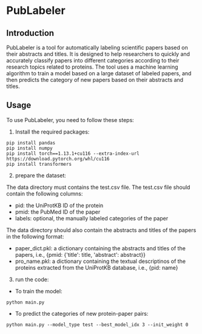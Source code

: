 # PubLabeler

## Introduction

PubLabeler is a tool for automatically labeling scientific papers based on their abstracts and titles. It is designed to help researchers to quickly and accurately classify papers into different categories according to their research topics related to proteins. The tool uses a machine learning algorithm to train a model based on a large dataset of labeled papers, and then predicts the category of new papers based on their abstracts and titles.

## Usage

To use PubLabeler, you need to follow these steps:

1. Install the required packages:

```
pip install pandas
pip install numpy   
pip install torch==1.13.1+cu116 --extra-index-url https://download.pytorch.org/whl/cu116
pip install transformers
```

2. prepare the dataset:

The data directory must contains the test.csv file. The test.csv file should contain the following columns:

- pid: the UniProtKB ID of the protein
- pmid: the PubMed ID of the paper
- labels: optional, the manually labeled categories of the paper

The data directory should also contain the abstracts and titles of the papers in the following format:

- paper_dict.pkl: a dictionary containing the abstracts and titles of the papers, i.e., {pmid: {'title': title, 'abstract': abstract}}
- pro_name.pkl: a dictionary containing the textual descriptinos of the proteins extracted from the UniProtKB database, i.e., {pid: name}

3. run the code:

- To train the model:

```
python main.py
```

- To predict the categories of new protein-paper pairs:

```
python main.py --model_type test --best_model_idx 3 --init_weight 0
```
